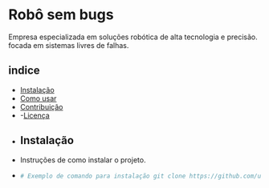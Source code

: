 # Robô sem bugs 
Empresa especializada em soluções robótica de alta tecnologia e precisão.
focada em sistemas livres de falhas.
## indice 
- [Instalação](#instalação)
- [Como usar](#como-usar)
- [Contribuição](#Contribuição)
- -[Licença](#Licença)
- ## Instalação
- Instruções de como instalar o projeto.
- ```bash
  # Exemplo de comando para instalação git clone https://github.com/usuário/nome-do-repositorio.git cd nome-do-repositorio npm install # ou outro comando relevante
  
